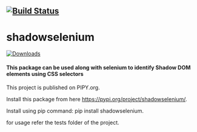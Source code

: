 ## [![Build Status](https://semaphoreci.com/api/v1/shrinivasb/shadowselenium/branches/circleci-project-setup/badge.svg)](https://semaphoreci.com/shrinivasb/shadowselenium)

# shadowselenium

[![Downloads](https://static.pepy.tech/badge/shadowselenium)](https://pepy.tech/project/shadowselenium)

#### This package can be used along with selenium to identify Shadow DOM elements using CSS selectors 

This project is published on PIPY.org.

Install this package from here https://pypi.org/project/shadowselenium/.

Install using pip command:  pip install shadowselenium.

for usage refer the tests folder of the project.
